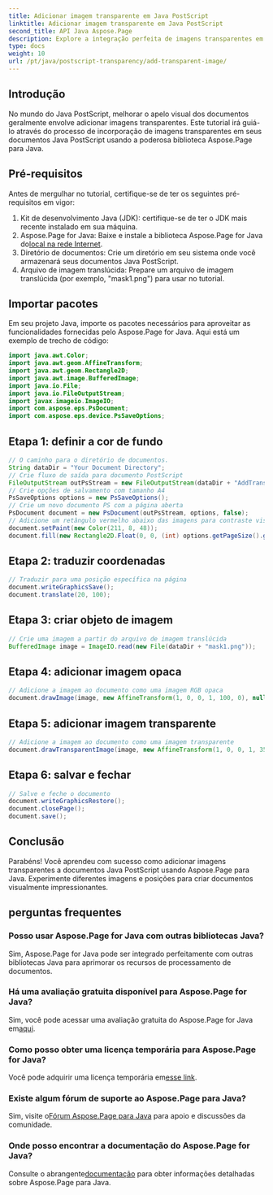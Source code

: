 ```yaml
---
title: Adicionar imagem transparente em Java PostScript
linktitle: Adicionar imagem transparente em Java PostScript
second_title: API Java Aspose.Page
description: Explore a integração perfeita de imagens transparentes em documentos Java PostScript com Aspose.Page for Java. Eleve as visualizações de seus documentos sem esforço.
type: docs
weight: 10
url: /pt/java/postscript-transparency/add-transparent-image/
---
```

## Introdução
No mundo do Java PostScript, melhorar o apelo visual dos documentos geralmente envolve adicionar imagens transparentes. Este tutorial irá guiá-lo através do processo de incorporação de imagens transparentes em seus documentos Java PostScript usando a poderosa biblioteca Aspose.Page para Java.
## Pré-requisitos
Antes de mergulhar no tutorial, certifique-se de ter os seguintes pré-requisitos em vigor:
1. Kit de desenvolvimento Java (JDK): certifique-se de ter o JDK mais recente instalado em sua máquina.
2.  Aspose.Page for Java: Baixe e instale a biblioteca Aspose.Page for Java do[local na rede Internet](https://releases.aspose.com/page/java/).
3. Diretório de documentos: Crie um diretório em seu sistema onde você armazenará seus documentos Java PostScript.
4. Arquivo de imagem translúcida: Prepare um arquivo de imagem translúcida (por exemplo, "mask1.png") para usar no tutorial.
## Importar pacotes
Em seu projeto Java, importe os pacotes necessários para aproveitar as funcionalidades fornecidas pelo Aspose.Page for Java. Aqui está um exemplo de trecho de código:
```java
import java.awt.Color;
import java.awt.geom.AffineTransform;
import java.awt.geom.Rectangle2D;
import java.awt.image.BufferedImage;
import java.io.File;
import java.io.FileOutputStream;
import javax.imageio.ImageIO;
import com.aspose.eps.PsDocument;
import com.aspose.eps.device.PsSaveOptions;
```
## Etapa 1: definir a cor de fundo
```java
// O caminho para o diretório de documentos.
String dataDir = "Your Document Directory";
// Crie fluxo de saída para documento PostScript
FileOutputStream outPsStream = new FileOutputStream(dataDir + "AddTransparentImage_outPS.ps");
// Crie opções de salvamento com tamanho A4
PsSaveOptions options = new PsSaveOptions();
// Crie um novo documento PS com a página aberta
PsDocument document = new PsDocument(outPsStream, options, false);
// Adicione um retângulo vermelho abaixo das imagens para contraste visual
document.setPaint(new Color(211, 8, 48));
document.fill(new Rectangle2D.Float(0, 0, (int) options.getPageSize().getWidth(), 300));
```
## Etapa 2: traduzir coordenadas
```java
// Traduzir para uma posição específica na página
document.writeGraphicsSave();
document.translate(20, 100);
```
## Etapa 3: criar objeto de imagem
```java
// Crie uma imagem a partir do arquivo de imagem translúcida
BufferedImage image = ImageIO.read(new File(dataDir + "mask1.png"));
```
## Etapa 4: adicionar imagem opaca
```java
// Adicione a imagem ao documento como uma imagem RGB opaca
document.drawImage(image, new AffineTransform(1, 0, 0, 1, 100, 0), null);
```
## Etapa 5: adicionar imagem transparente
```java
// Adicione a imagem ao documento como uma imagem transparente
document.drawTransparentImage(image, new AffineTransform(1, 0, 0, 1, 350, 0), 255);
```
## Etapa 6: salvar e fechar
```java
// Salve e feche o documento
document.writeGraphicsRestore();
document.closePage();
document.save();
```
## Conclusão
Parabéns! Você aprendeu com sucesso como adicionar imagens transparentes a documentos Java PostScript usando Aspose.Page para Java. Experimente diferentes imagens e posições para criar documentos visualmente impressionantes.
## perguntas frequentes
### Posso usar Aspose.Page for Java com outras bibliotecas Java?
Sim, Aspose.Page for Java pode ser integrado perfeitamente com outras bibliotecas Java para aprimorar os recursos de processamento de documentos.
### Há uma avaliação gratuita disponível para Aspose.Page for Java?
 Sim, você pode acessar uma avaliação gratuita do Aspose.Page for Java em[aqui](https://releases.aspose.com/).
### Como posso obter uma licença temporária para Aspose.Page for Java?
 Você pode adquirir uma licença temporária em[esse link](https://purchase.aspose.com/temporary-license/).
### Existe algum fórum de suporte ao Aspose.Page para Java?
 Sim, visite o[Fórum Aspose.Page para Java](https://forum.aspose.com/c/page/39) para apoio e discussões da comunidade.
### Onde posso encontrar a documentação do Aspose.Page for Java?
 Consulte o abrangente[documentação](https://reference.aspose.com/page/java/) para obter informações detalhadas sobre Aspose.Page para Java.